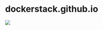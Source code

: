 dockerstack.github.io
=====================

<img src="http://dockerstack.github.io/public/img/theme2.png">
